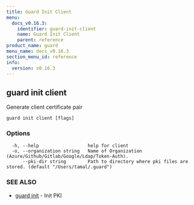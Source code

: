 ```yaml
---
title: Guard Init Client
menu:
  docs_v0.16.3:
    identifier: guard-init-client
    name: Guard Init Client
    parent: reference
product_name: guard
menu_name: docs_v0.16.3
section_menu_id: reference
info:
  version: v0.16.3
---
```


## guard init client

Generate client certificate pair

```
guard init client [flags]
```

### Options

```
  -h, --help                  help for client
  -o, --organization string   Name of Organization (Azure/Github/Gitlab/Google/Ldap/Token-Auth).
      --pki-dir string        Path to directory where pki files are stored. (default "/Users/tamal/.guard")
```

### SEE ALSO

* [guard init](/docs/v0.16.3/reference/guard_init)	 - Init PKI

